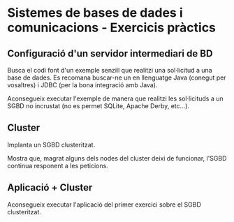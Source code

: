 Sistemes de bases de dades i comunicacions - Exercicis pràctics
==========================

Configuració d'un servidor intermediari de BD
-----------------------------

Busca el codi font d'un exemple senzill que realitzi una sol·licitud a una base de dades. Es recomana 
buscar-ne un en llenguatge Java
(conegut per vosaltres) i JDBC (per la bona integració amb Java).

Aconsegueix executar l'exemple de manera que realitzi les sol·licituds a un SGBD no incrustat
(no es permet SQLite, Apache Derby, etc...).

Cluster
------

Implanta un SGBD clusteritzat.

Mostra que, magrat alguns dels nodes del cluster deixi de funcionar, l'SGBD continua responent a les peticions.

Aplicació + Cluster
----------------

Aconsegueix executar l'aplicació del primer exercici sobre el SGBD clusteritzat.
